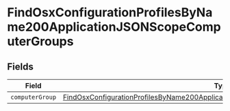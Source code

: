# FindOsxConfigurationProfilesByName200ApplicationJSONScopeComputerGroups


## Fields

| Field                                                                                                                                                                                                   | Type                                                                                                                                                                                                    | Required                                                                                                                                                                                                | Description                                                                                                                                                                                             |
| ------------------------------------------------------------------------------------------------------------------------------------------------------------------------------------------------------- | ------------------------------------------------------------------------------------------------------------------------------------------------------------------------------------------------------- | ------------------------------------------------------------------------------------------------------------------------------------------------------------------------------------------------------- | ------------------------------------------------------------------------------------------------------------------------------------------------------------------------------------------------------- |
| `computerGroup`                                                                                                                                                                                         | [FindOsxConfigurationProfilesByName200ApplicationJSONScopeComputerGroupsComputerGroup](../../models/operations/findosxconfigurationprofilesbyname200applicationjsonscopecomputergroupscomputergroup.md) | :heavy_minus_sign:                                                                                                                                                                                      | N/A                                                                                                                                                                                                     |